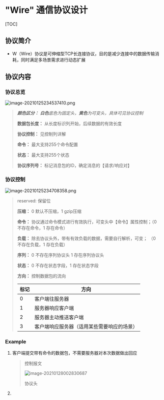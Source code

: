 # "Wire" 通信协议设计

[TOC]

## 协议简介

* W（Wire）协议是可伸缩型TCP长连接协议，目的是减少连接中的数据传输消耗，同时满足多场景需求进行动态扩展



## 协议内容

### 协议总览

![image-20210125234537410.png](https://i.loli.net/2021/01/27/sgOLWaIScGjTNx5.png)

> _**颜色区分：** **白色**底色为固定头，**黄色**为可变头，具体可见协议控制_
>
> **数据包长度：** 从长度标识列开始，后续数据的有效长度
>
> **协议控制：** 见控制列详解
>
> **命令：** 最大支持255个命令配置
>
> **状态：** 最大支持255个状态
>
> **协议序列号：** 标记消息包的ID，确定消息的【请求/响应对】

### 协议控制

![image-20210125234708358.png](https://i.loli.net/2021/01/27/PopJ7sft39geGBn.png)

> reserved: 保留位
>
> **压缩：** 0 默认不压缩，1 gzip压缩
>
> **命令：** 协议通过命令模式进行有效执行，可变头中【命令】属性控制；（0 不存在命令，1 存在命令）
>
> **负载：** 除去协议头外，带有有效负载的数据，需要自行解析，可变； （0 不存在负载，1 存在负载） 
>
> **序列：** 0 不存在序列协议头 1 存在序列协议头
>
> **状态：** 0 不存在状态字段，1 存在状态字段
>
> **方向：** 控制数据包的流向
>
> | 标记 | 方向                                       |
> | ---- | ------------------------------------------ |
> | 0    | 客户端往服务器                             |
> | 1    | 服务器响应客户端                           |
> | 2    | 服务器主动推送客户端                       |
> | 3    | 客户端响应服务器（适用某些需要响应的场景） |

### Example

1. 客户端提交带有命令的数据包，不需要服务器对本次数据做出回应

   > 控制报文
   >
   > ![image-20210128002830687](C:\Users\lyon4\AppData\Roaming\Typora\typora-user-images\image-20210128002830687.png)
   >
   > 协议头
   >
   > 

2. 